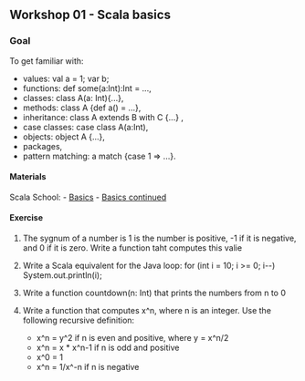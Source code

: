 ## Workshop 01 - Scala basics ##

### Goal ###
To get familiar with:
- values: val a = 1; var b;
- functions: def some(a:Int):Int = ...,
- classes: class A(a: Int){...},
- methods: class A {def a() = ...},
- inheritance: class A extends B with C {...} ,
- case classes: case class A(a:Int),
- objects: object A {...},
- packages,
- pattern matching: a match {case 1 => ...}.

#### Materials ####
Scala School:
    - [Basics](https://twitter.github.io/scala_school/basics.html)
    - [Basics continued](https://twitter.github.io/scala_school/basics2.html)

#### Exercise ####
1. The sygnum of a number is 1 is the number is positive, -1 if it is negative, and 0 if it is zero. Write a function taht computes this valie

2. Write a Scala equivalent for the Java loop: for (int i = 10; i >= 0; i--) System.out.println(i);

3. Write a function countdown(n: Int) that prints the numbers from n to 0

4. Write a function that computes x^n, where n is an integer. Use the following recursive definition:
    - x^n = y^2 if n is even and positive, where y = x^n/2
    - x^n = x * x^n-1 if n is odd and positive
    - x^0 = 1
    - x^n = 1/x^-n if n is negative